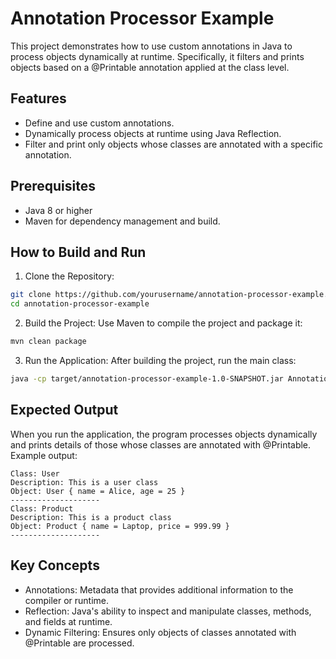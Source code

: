 # Annotation Processor Example
This project demonstrates how to use custom annotations in Java to process objects dynamically at runtime. Specifically, it filters and prints objects based on a @Printable annotation applied at the class level.

## Features
- Define and use custom annotations.
- Dynamically process objects at runtime using Java Reflection.
- Filter and print only objects whose classes are annotated with a specific annotation.

## Prerequisites
- Java 8 or higher
- Maven for dependency management and build.

## How to Build and Run
1. Clone the Repository:

```bash
git clone https://github.com/yourusername/annotation-processor-example.git
cd annotation-processor-example
```

2. Build the Project: Use Maven to compile the project and package it:

```bash
mvn clean package
```

3. Run the Application: After building the project, run the main class:

```bash
java -cp target/annotation-processor-example-1.0-SNAPSHOT.jar AnnotationProcessor
```

## Expected Output
When you run the application, the program processes objects dynamically and prints details of those whose classes are annotated with @Printable. Example output:

```vbnet
Class: User
Description: This is a user class
Object: User { name = Alice, age = 25 }
--------------------
Class: Product
Description: This is a product class
Object: Product { name = Laptop, price = 999.99 }
--------------------
```

## Key Concepts
- Annotations: Metadata that provides additional information to the compiler or runtime.
- Reflection: Java's ability to inspect and manipulate classes, methods, and fields at runtime.
- Dynamic Filtering: Ensures only objects of classes annotated with @Printable are processed.
